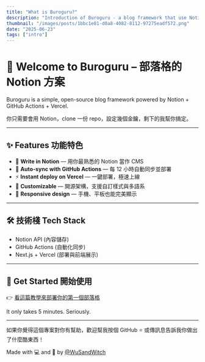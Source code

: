 ```yaml
---
title: "What is Buroguru?"
description: "Introduction of Buroguru - a blog framework that use Notion as CMS"
thumbnail: "/images/posts/1bbc1e81-d0a8-4082-8112-97275eadf572.png"
date: "2025-06-23"
tags: ["intro"]
---
```


# 👋 Welcome to **Buroguru** – 部落格的 Notion 方案


Buroguru is a simple, open-source blog framework powered by Notion + GitHub Actions + Vercel.


你只需要會用 Notion，clone 一份 repo，設定幾個金鑰，剩下的我幫你搞定。


---


## ✨ Features 功能特色

- 📝 **Write in Notion** — 用你最熟悉的 Notion 當作 CMS
- 🔁 **Auto-sync with GitHub Actions** — 每 12 小時自動同步並部署
- ⚡️ **Instant deploy on Vercel** — 一鍵部署，極速上線
- 🧩 **Customizable** — 開源架構，支援自訂樣式與多語系
- 📱 **Responsive design** — 手機、平板也能完美顯示

---


## 🛠 技術棧 Tech Stack

- Notion API (內容儲存)
- GitHub Actions (自動化同步)
- Next.js + Vercel (部署與前端展示)

---


## 🚀 Get Started 開始使用


👉 [看這篇教學來部署你的第一個部落格](https://buroguru.zudo.cc/posts/get-started-zh)


It only takes 5 minutes. Seriously.


---


如果你覺得這個專案對你有幫助，歡迎幫我按個 GitHub ⭐️ 或傳訊息告訴我你做出了什麼酷東西！


Made with 💻 and 🧋 by [@WuSandWitch](https://wusandwitch.zudo.cc/)

